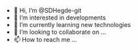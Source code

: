 - 👋 Hi, I’m @SDHegde-git
- 👀 I’m interested in developments
- 🌱 I’m currently learning new technologies 
- 💞️ I’m looking to collaborate on ...
- 📫 How to reach me ...

<!---
SDHegde-git/SDHegde-git is a ✨ special ✨ repository because its `README.md` (this file) appears on your GitHub profile.
You can click the Preview link to take a look at your changes.
--->

